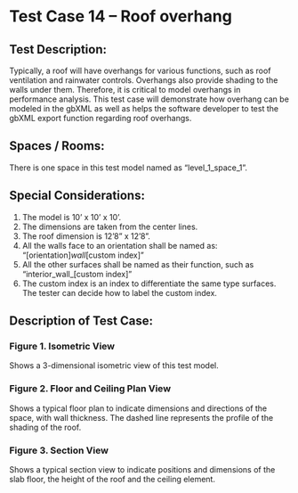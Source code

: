 # Test Case 14 – Roof overhang
## Test Description:
Typically, a roof will have overhangs for various functions, such as roof ventilation and rainwater controls. Overhangs also provide shading to the walls under them. Therefore, it is critical to model overhangs in performance analysis. This test case will demonstrate how overhang can be modeled in the gbXML as well as helps the software developer to test the gbXML export function regarding roof overhangs.
## Spaces / Rooms:
There is one space in this test model named as “level_1_space_1”.
## Special Considerations:
1.	The model is 10’ x 10’ x 10’.
2.	The dimensions are taken from the center lines.
3.	The roof dimension is 12’8” x 12’8”.
4.	All the walls face to an orientation shall be named as: “[orientation]_wall_[custom index]”
5.	All the other surfaces shall be named as their function, such as “interior_wall_[custom index]”
6.	The custom index is an index to differentiate the same type surfaces. The tester can decide how to label the custom index.


## Description of Test Case:
### Figure 1. Isometric View
Shows a 3-dimensional isometric view of this test model.
### Figure 2. Floor and Ceiling Plan View
Shows a typical floor plan to indicate dimensions and directions of the space, with wall thickness. The dashed line represents the profile of the shading of the roof.  
### Figure 3. Section View
Shows a typical section view to indicate positions and dimensions of the slab floor, the height of the roof and the ceiling element.
